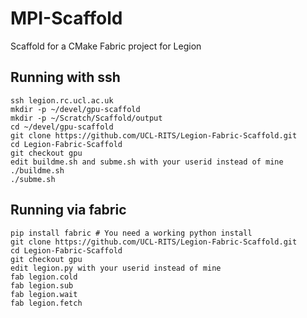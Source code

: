 # MPI-Scaffold
Scaffold for a CMake Fabric project for Legion

## Running with ssh

```
ssh legion.rc.ucl.ac.uk
mkdir -p ~/devel/gpu-scaffold
mkdir -p ~/Scratch/Scaffold/output
cd ~/devel/gpu-scaffold
git clone https://github.com/UCL-RITS/Legion-Fabric-Scaffold.git
cd Legion-Fabric-Scaffold
git checkout gpu
edit buildme.sh and subme.sh with your userid instead of mine
./buildme.sh
./subme.sh
```

## Running via fabric

```
pip install fabric # You need a working python install
git clone https://github.com/UCL-RITS/Legion-Fabric-Scaffold.git
cd Legion-Fabric-Scaffold
git checkout gpu
edit legion.py with your userid instead of mine
fab legion.cold
fab legion.sub
fab legion.wait
fab legion.fetch
```
